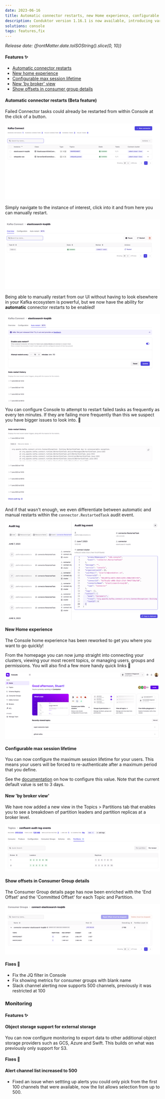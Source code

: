 ```yaml
---
date: 2023-06-16
title: Automatic connector restarts, new Home experience, configurable session lifetime & more!
description: Conduktor version 1.16.1 is now available, introducing various new features and optimizations.
solutions: console
tags: features,fix
---
```


*Release date: {frontMatter.date.toISOString().slice(0, 10)}*

#### Features ✨

- [Automatic connector restarts](#automatic-connector-restarts-beta-feature)
- [New home experience](#new-home-experience)
- [Configurable max session lifetime](#configurable-max-session-lifetime)
- [New 'by broker' view](#new-by-broker-view)
- [Show offsets in consumer group details](#show-offsets-in-consumer-group-details)

#### Automatic connector restarts (Beta feature)

Failed Connector tasks could already be restarted from within Console at the click of a button.

![automatic connector restarts](/images/changelog/platform/v16/connector-restart-main.png)

Simply navigate to the instance of interest, click into it and from here you can manually restart.

![connector restart manual](/images/changelog/platform/v16/connector-restart-manual.png)

Being able to manually restart from our UI without having to look elsewhere in your Kafka ecosystem is powerful, but we now have the ability for **automatic** connector restarts to be enabled!

![connector restart auto settings](/images/changelog/platform/v16/connector-restart-auto-settings.png)

You can configure Console to attempt to restart failed tasks as frequently as every ten minutes. If they are failing more frequently than this we suspect you have bigger issues to look into. 👀

![connector restart auto settings](/images/changelog/platform/v16/connector-restart-failure-message.png)

And if that wasn't enough, we even differentiate between automatic and manual restarts within the `connector.RestartedTask` audit event.

![connector audit log](/images/changelog/platform/v16/connector-audit-log.png)

#### New Home experience

The Console home experience has been reworked to get you where you want to go quickly!

From the homepage you can now jump straight into connecting your clusters, viewing your most recent topics, or managing users, groups and permissions. You will also find a few more handy quick links 👀

![home](/images/changelog/platform/v16/home.png)

#### Configurable max session lifetime

You can now configure the maximum session lifetime for your users. This means your users will be forced to re-authenticate after a maximum period that you define.

See the [documentation](https://docs.conduktor.io/platform/get-started/configuration/env-variables//#session-lifetime-properties) on how to configure this value. Note that the current default value is set to 3 days.

#### New 'by broker view'

We have now added a new view in the Topics > Partitions tab that enables you to see a breakdown of partition leaders and partition replicas at a broker level.

![by broker view](/images/changelog/platform/v16/by-broker-view.png)

#### Show offsets in Consumer Group details

The Consumer Group details page has now been enriched with the 'End Offset' and the 'Committed Offset' for each Topic and Partition.

![end-offset](/images/changelog/platform/v16/end-offset.png)

#### Fixes 🔨

- Fix the JQ filter in Console
- Fix showing metrics for consumer groups with blank name
- Slack channel alerting now supports 500 channels, previously it was restricted at 100

### Monitoring

#### Features ✨

#### Object storage support for external storage

You can now configure monitoring to export data to other additional object storage providers such as GCS, Azure and Swift. This builds on what was previously only support for S3.

#### Fixes 🔨

#### Alert channel list increased to 500

- Fixed an issue when settting up alerts you could only pick from the first 100 channels that were available, now the list allows selection from up to 500.
